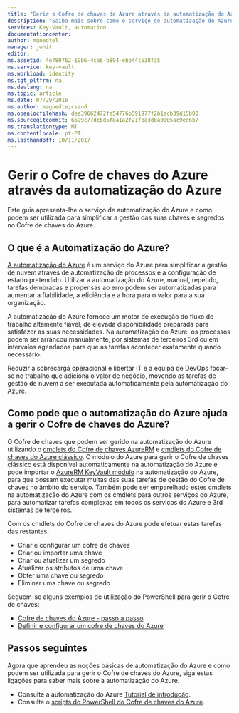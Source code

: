 ```yaml
---
title: "Gerir o Cofre de chaves do Azure através da automatização do Azure | Microsoft Docs"
description: "Saiba mais sobre como o serviço de automatização do Azure pode ser utilizado para gerir o Cofre de chaves do Azure."
services: Key-Vault, automation
documentationcenter: 
author: mgoedtel
manager: jwhit
editor: 
ms.assetid: 4e780762-19b6-4ca6-b894-ebb44c538f35
ms.service: key-vault
ms.workload: identity
ms.tgt_pltfrm: na
ms.devlang: na
ms.topic: article
ms.date: 07/29/2016
ms.author: magoedte;csand
ms.openlocfilehash: dee39662472fe54776b591977f2b1ecb39d15b00
ms.sourcegitcommit: 6699c77dcbd5f8a1a2f21fba3d0a0005ac9ed6b7
ms.translationtype: MT
ms.contentlocale: pt-PT
ms.lasthandoff: 10/11/2017
---
```

# <a name="managing-azure-key-vault-using-azure-automation"></a>Gerir o Cofre de chaves do Azure através da automatização do Azure
Este guia apresenta-lhe o serviço de automatização do Azure e como podem ser utilizada para simplificar a gestão das suas chaves e segredos no Cofre de chaves do Azure.

## <a name="what-is-azure-automation"></a>O que é a Automatização do Azure?
[A automatização do Azure](../automation/automation-intro.md) é um serviço do Azure para simplificar a gestão de nuvem através de automatização de processos e a configuração de estado pretendido. Utilizar a automatização do Azure, manual, repetido, tarefas demoradas e propensas ao erro podem ser automatizadas para aumentar a fiabilidade, a eficiência e a hora para o valor para a sua organização.

A automatização do Azure fornece um motor de execução do fluxo de trabalho altamente fiável, de elevada disponibilidade preparada para satisfazer as suas necessidades. Na automatização do Azure, os processos podem ser arrancou manualmente, por sistemas de terceiros 3rd ou em intervalos agendados para que as tarefas acontecer exatamente quando necessário.

Reduzir a sobrecarga operacional e libertar IT e a equipa de DevOps focar-se no trabalho que adiciona o valor de negócio, movendo as tarefas de gestão de nuvem a ser executada automaticamente pela automatização do Azure.

## <a name="how-can-azure-automation-help-manage-azure-key-vault"></a>Como pode que o automatização do Azure ajuda a gerir o Cofre de chaves do Azure?
O Cofre de chaves que podem ser gerido na automatização do Azure utilizando o [cmdlets do Cofre de chaves AzureRM](https://www.powershellgallery.com/packages/AzureRM.KeyVault/1.1.4) e [cmdlets do Cofre de chaves do Azure clássico](https://msdn.microsoft.com/library/azure/dn868052.aspx). O módulo do Azure para gerir o Cofre de chaves clássico está disponível automaticamente na automatização do Azure e pode importar o [AzureRM KeyVault módulo](https://www.powershellgallery.com/packages/AzureRM.KeyVault/1.1.4) na automatização do Azure, para que possam executar muitas das suas tarefas de gestão do Cofre de chaves no âmbito do serviço. Também pode ser emparelhado estes cmdlets na automatização do Azure com os cmdlets para outros serviços do Azure, para automatizar tarefas complexas em todos os serviços do Azure e 3rd sistemas de terceiros.

Com os cmdlets do Cofre de chaves do Azure pode efetuar estas tarefas das restantes: 

* Criar e configurar um cofre de chaves
* Criar ou importar uma chave
* Criar ou atualizar um segredo
* Atualizar os atributos de uma chave
* Obter uma chave ou segredo
* Eliminar uma chave ou segredo

Seguem-se alguns exemplos de utilização do PowerShell para gerir o Cofre de chaves:  

* [Cofre de chaves do Azure - passo a passo](https://blogs.technet.microsoft.com/kv/2015/06/02/azure-key-vault-step-by-step)
* [Definir e configurar um cofre de chaves do Azure](https://www.simple-talk.com/cloud/platform-as-a-service/setting-up-and-configuring-an-azure-key-vault)

## <a name="next-steps"></a>Passos seguintes
Agora que aprendeu as noções básicas de automatização do Azure e como podem ser utilizada para gerir o Cofre de chaves do Azure, siga estas ligações para saber mais sobre a automatização do Azure.

* Consulte a automatização do Azure [Tutorial de introdução](../automation/automation-first-runbook-graphical.md).
* Consulte o [scripts do PowerShell do Cofre de chaves do Azure](https://gallery.technet.microsoft.com/scriptcenter/site/search?query=azure%20key%20vault&f%5B0%5D.Value=azure%20key%20vault&f%5B0%5D.Type=SearchText&ac=5).

